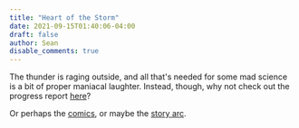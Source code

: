```yaml
---
title: "Heart of the Storm"
date: 2021-09-15T01:40:06-04:00
draft: false
author: Sean
disable_comments: true
---
```

The thunder is raging outside, and all that's needed for some mad science is a bit of proper maniacal laughter. Instead, though, why not check out the progress report [here](/what-is-this)?

 Or perhaps the [comics](/chapters/comic/), or maybe the [story arc](/chapters/chapter-1-despair).

